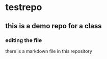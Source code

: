# testrepo
## this is a demo repo for a class

### editing the file
there is a markdown file in this repository
